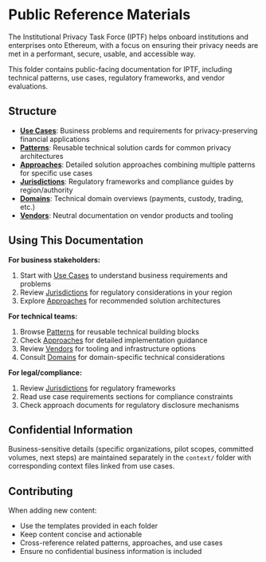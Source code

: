 # Public Reference Materials

The Institutional Privacy Task Force (IPTF) helps onboard institutions and enterprises onto Ethereum, with a focus on ensuring their privacy needs are met in a performant, secure, usable, and accessible way.

This folder contains public-facing documentation for IPTF, including technical patterns, use cases, regulatory frameworks, and vendor evaluations.

## Structure

- **[Use Cases](./use-cases/)**: Business problems and requirements for privacy-preserving financial applications
- **[Patterns](./patterns/)**: Reusable technical solution cards for common privacy architectures
- **[Approaches](./approaches/)**: Detailed solution approaches combining multiple patterns for specific use cases
- **[Jurisdictions](./jurisdictions/)**: Regulatory frameworks and compliance guides by region/authority
- **[Domains](./domains/)**: Technical domain overviews (payments, custody, trading, etc.)
- **[Vendors](./vendors/)**: Neutral documentation on vendor products and tooling

## Using This Documentation

**For business stakeholders:**
1. Start with [Use Cases](./use-cases/) to understand business requirements and problems
2. Review [Jurisdictions](./jurisdictions/) for regulatory considerations in your region
3. Explore [Approaches](./approaches/) for recommended solution architectures

**For technical teams:**
1. Browse [Patterns](./patterns/) for reusable technical building blocks
2. Check [Approaches](./approaches/) for detailed implementation guidance
3. Review [Vendors](./vendors/) for tooling and infrastructure options
4. Consult [Domains](./domains/) for domain-specific technical considerations

**For legal/compliance:**
1. Review [Jurisdictions](./jurisdictions/) for regulatory frameworks
2. Read use case requirements sections for compliance constraints
3. Check approach documents for regulatory disclosure mechanisms

## Confidential Information

Business-sensitive details (specific organizations, pilot scopes, committed volumes, next steps) are maintained separately in the `context/` folder with corresponding context files linked from use cases.

## Contributing

When adding new content:
- Use the templates provided in each folder
- Keep content concise and actionable
- Cross-reference related patterns, approaches, and use cases
- Ensure no confidential business information is included
